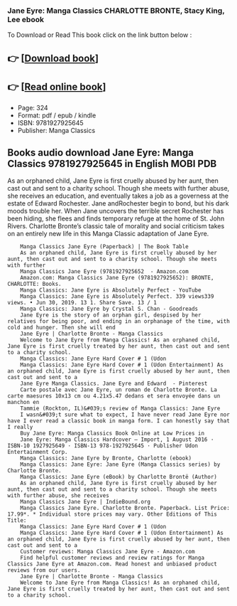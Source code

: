 ### Jane Eyre: Manga Classics CHARLOTTE BRONTE, Stacy King, Lee ebook

To Download or Read This book click on the link button below :

## 👉  [**[Download book](http://get-pdfs.com/download.php?group=book&from=github.com&id=562887&lnk=1061 "Download book")**]

## 👉  [**[Read online book](http://get-pdfs.com/download.php?group=book&from=github.com&id=562887&lnk=1061 "Read online book")**]


* Page: 324
* Format: pdf / epub / kindle
* ISBN: 9781927925645
* Publisher: Manga Classics



## Books audio download Jane Eyre: Manga Classics 9781927925645 in English MOBI PDB



As an orphaned child, Jane Eyre is first cruelly abused by her aunt, then cast out and sent to a charity school. Though she meets with further abuse, she receives an education, and eventually takes a job as a governess at the estate of Edward Rochester. Jane andRochester begin to bond, but his dark moods trouble her. When Jane uncovers the terrible secret Rochester has been hiding, she flees and finds temporary refuge at the home of St. John Rivers. Charlotte Bronte’s classic tale of morality and social criticism takes on an entirely new life in this Manga Classic adaptation of Jane Eyre.


        Manga Classics Jane Eyre (Paperback) | The Book Table
        As an orphaned child, Jane Eyre is first cruelly abused by her aunt, then cast out and sent to a charity school. Though she meets with further 
        Manga Classics Jane Eyre (9781927925652  - Amazon.com
        Amazon.com: Manga Classics Jane Eyre (9781927925652): BRONTE, CHARLOTTE: Books.
        Manga Classics: Jane Eyre is Absolutely Perfect - YouTube
        Manga Classics: Jane Eyre is Absolutely Perfect. 339 views339 views. • Jun 30, 2019. 13 1. Share Save. 13 / 1 
        Manga Classics: Jane Eyre by Crystal S. Chan - Goodreads
        Jane Eyre is the story of an orphan girl, despised by her relatives for being poor, and ending in an orphanage of the time, with cold and hunger. Then she will end 
        Jane Eyre | Charlotte Bronte - Manga Classics
        Welcome to Jane Eyre from Manga Classics! As an orphaned child, Jane Eyre is first cruelly treated by her aunt, then cast out and sent to a charity school.
        Manga Classics: Jane Eyre Hard Cover # 1 (Udon
        Manga Classics: Jane Eyre Hard Cover # 1 (Udon Entertainment) As an orphaned child, Jane Eyre is first cruelly abused by her aunt, then cast out and sent to a 
        Jane Eyre Manga Classics. Jane Eyre and Edward  - Pinterest
        Carte postale avec Jane Eyre, un roman de Charlotte Bronte. La carte maesures 10x13 cm ou 4.21x5.47 dedans et sera envoyée dans un manchon en 
        Tammie (Rockton, IL)&#039;s review of Manga Classics: Jane Eyre
        I wasn&#039;t sure what to expect, I have never read Jane Eyre nor have I ever read a classic book in manga form. I can honestly say that I really 
        Buy Jane Eyre: Manga Classics Book Online at Low Prices in
        Jane Eyre: Manga Classics Hardcover – Import, 1 August 2016 · ISBN-10 1927925649 · ISBN-13 978-1927925645 · Publisher Udon Entertainment Corp.
        Manga Classics: Jane Eyre by Bronte, Charlotte (ebook)
        Manga Classics: Jane Eyre: Jane Eyre (Manga Classics series) by Charlotte Bronte.
        Manga Classics: Jane Eyre (eBook) by Charlotte Brontë (Author)
        As an orphaned child, Jane Eyre is first cruelly abused by her aunt, then cast out and sent to a charity school. Though she meets with further abuse, she receives 
        Manga Classics Jane Eyre | IndieBound.org
        Manga Classics Jane Eyre. Charlotte Bronte. Paperback. List Price: 17.99*. * Individual store prices may vary. Other Editions of This Title:
        Manga Classics: Jane Eyre Hard Cover # 1 (Udon
        Manga Classics: Jane Eyre Hard Cover # 1 (Udon Entertainment) As an orphaned child, Jane Eyre is first cruelly abused by her aunt, then cast out and sent to a 
        Customer reviews: Manga Classics Jane Eyre - Amazon.com
        Find helpful customer reviews and review ratings for Manga Classics Jane Eyre at Amazon.com. Read honest and unbiased product reviews from our users.
        Jane Eyre | Charlotte Bronte - Manga Classics
        Welcome to Jane Eyre from Manga Classics! As an orphaned child, Jane Eyre is first cruelly treated by her aunt, then cast out and sent to a charity school.
    





